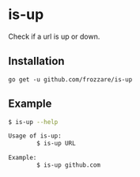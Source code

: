 is-up
=====

Check if a url is up or down.

## Installation

```
go get -u github.com/frozzare/is-up
```

## Example

```bash
$ is-up --help

Usage of is-up:
		$ is-up URL

Example:
		$ is-up github.com

```